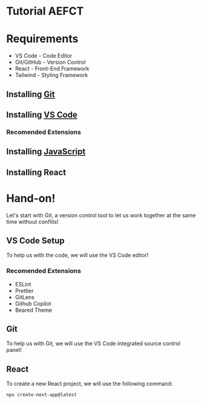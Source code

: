 # Tutorial AEFCT

# Requirements
- VS Code - Code Editor
- Git/GitHub - Version Control
- React - Front-End Framework
- Tailwind - Styling Framework

## Installing [Git](https://git-scm.com/downloads)

## Installing [VS Code](https://code.visualstudio.com/docs/setup/windows)

### Recomended Extensions

## Installing [JavaScript](https://nodejs.org/en)

## Installing React


# Hand-on!

Let's start with Git, a version control tool to let us work together at the same time without conflits!

## VS Code Setup

To help us with the code, we will use the VS Code editor!

### Recomended Extensions
- ESLint
- Prettier
- GitLens
- Github Copilot
- Beared Theme

## Git

To help us with Git, we will use the VS Code integrated source control panel!

## React

To create a new React project, we will use the following command:

```bash
npx create-next-app@latest 
```